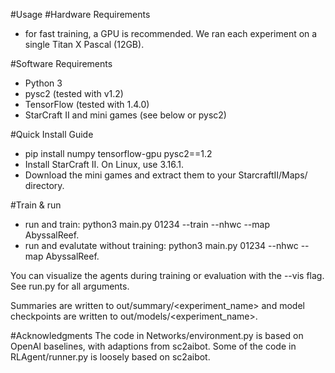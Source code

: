 #Usage
#Hardware Requirements
- for fast training, a GPU is recommended. We ran each experiment on a single Titan X Pascal (12GB).

#Software Requirements
- Python 3
- pysc2 (tested with v1.2)
- TensorFlow (tested with 1.4.0)
- StarCraft II and mini games (see below or pysc2)

#Quick Install Guide
- pip install numpy tensorflow-gpu pysc2==1.2
- Install StarCraft II. On Linux, use 3.16.1.
- Download the mini games and extract them to your StarcraftII/Maps/ directory.

#Train & run
- run and train: python3 main.py 01234 --train --nhwc --map AbyssalReef.
- run and evalutate without training: python3 main.py 01234 --nhwc --map AbyssalReef.

You can visualize the agents during training or evaluation with the --vis flag. See run.py for all arguments.

Summaries are written to out/summary/<experiment_name> and model checkpoints are written to out/models/<experiment_name>.

#Acknowledgments
The code in Networks/environment.py is based on OpenAI baselines, with adaptions from sc2aibot. Some of the code in RLAgent/runner.py is loosely based on sc2aibot.